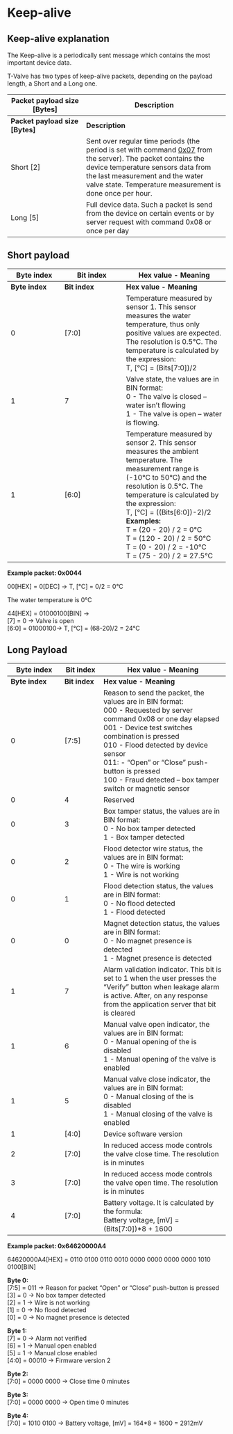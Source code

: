 # Keep-alive

## Keep-alive explanation

The Keep-alive is a periodically sent message which contains the most important device data.

T-Valve has two types of keep-alive packets, depending on the payload length, a Short and a Long one.

<table><thead><tr><th width="158">Packet payload size [Bytes]</th><th>Description</th></tr></thead><tbody><tr><td><strong>Packet payload size [Bytes]</strong></td><td><strong>Description</strong></td></tr><tr><td>Short [2]</td><td>Sent over regular time periods (the period is set with command <a href="keep-alive-period.md">0x07</a> from the server). The packet contains the device temperature sensors data from the last measurement and the water valve state. Temperature measurement is done once per hour.</td></tr><tr><td>Long [5]</td><td>Full device data. Such a packet is send from the device on certain events or by server request with command 0x08 or once per day</td></tr></tbody></table>

## Short payload

<table data-header-hidden><thead><tr><th width="108">Byte index</th><th width="126.00000000000003">Bit index</th><th>Hex value - Meaning</th></tr></thead><tbody><tr><td><strong>Byte index</strong></td><td><strong>Bit index</strong></td><td><strong>Hex value - Meaning</strong></td></tr><tr><td>0</td><td>[7:0]</td><td>Temperature measured by sensor 1. This sensor measures the water temperature, thus only positive values are expected. The resolution is 0.5°C. The temperature is calculated by the expression:<br>T, [°C] = (Bits[7:0])/2</td></tr><tr><td>1</td><td>7</td><td>Valve state, the values are in BIN format:<br>0 - The valve is closed – water isn’t flowing<br>1 - The valve is open – water is flowing.</td></tr><tr><td>1</td><td>[6:0]</td><td>Temperature measured by sensor 2. This sensor measures the ambient temperature. The measurement range is (-10°C to 50°C) and the resolution is 0.5°C. The temperature is calculated by the expression:<br>T, [°C] = ((Bits[6:0])-2)/2<br><strong>Examples:</strong><br>T = (20 - 20) / 2 = 0°C<br>T = (120 - 20) / 2 = 50°C<br>T = (0 - 20) / 2 = -10°C<br>T = (75 - 20) / 2 = 27.5°C</td></tr></tbody></table>

**Example packet: 0x0044**

00\[HEX] = 0\[DEC] -> T, \[°C] = 0/2 = 0°C

The water temperature is 0°C

44\[HEX] = 01000100\[BIN] ->\
\[7] = 0 -> Valve is open\
\[6:0] = 01000100-> T, \[°C] = (68-20)/2 = 24°C

## Long Payload

<table data-header-hidden><thead><tr><th width="108">Byte index</th><th width="74.00000000000003">Bit index</th><th>Hex value - Meaning</th></tr></thead><tbody><tr><td><strong>Byte index</strong></td><td><strong>Bit index</strong></td><td><strong>Hex value - Meaning</strong></td></tr><tr><td>0</td><td>[7:5]</td><td>Reason to send the packet, the values are in BIN format:<br>000 - Requested by server command 0x08 or one day elapsed<br>001 - Device test switches combination is pressed<br>010 - Flood detected by device sensor<br>011: - “Open” or “Close” push-button is pressed<br>100 - Fraud detected – box tamper switch or magnetic sensor</td></tr><tr><td>0</td><td>4</td><td>Reserved</td></tr><tr><td>0</td><td>3</td><td>Box tamper status, the values are in BIN format:<br>0 - No box tamper detected<br>1 - Box tamper detected</td></tr><tr><td>0</td><td>2</td><td>Flood detector wire status, the values are in BIN format:<br>0 - The wire is working<br>1 - Wire is not working</td></tr><tr><td>0</td><td>1</td><td>Flood detection status, the values are in BIN format:<br>0 - No flood detected<br>1 - Flood detected</td></tr><tr><td>0</td><td>0</td><td>Magnet detection status, the values are in BIN format:<br>0 - No magnet presence is detected<br>1 - Magnet presence is detected</td></tr><tr><td>1</td><td>7</td><td>Alarm validation indicator. This bit is set to 1 when the user presses the “Verify” button when leakage alarm is active. After, on any response from the application server that bit is cleared</td></tr><tr><td>1</td><td>6</td><td>Manual valve open indicator, the values are in BIN format:<br>0 - Manual opening of the is disabled<br>1 - Manual opening of the valve is enabled</td></tr><tr><td>1</td><td>5</td><td>Manual valve close indicator, the values are in BIN format:<br>0 - Manual closing of the is disabled<br>1 - Manual closing of the valve is enabled</td></tr><tr><td>1</td><td>[4:0]</td><td>Device software version</td></tr><tr><td>2</td><td>[7:0]</td><td>In reduced access mode controls the valve close time. The resolution is in minutes</td></tr><tr><td>3</td><td>[7:0]</td><td>In reduced access mode controls the valve open time. The resolution is in minutes</td></tr><tr><td>4</td><td>[7:0]</td><td>Battery voltage. It is calculated by the formula:<br>Battery voltage, [mV] = (Bits[7:0])*8 + 1600</td></tr></tbody></table>

**Example packet: 0х64620000A4**

64620000A4\[HEX] = 0110 0100 0110 0010 0000 0000 0000 0000 1010 0100\[BIN]

**Byte 0:**\
\[7:5] = 011 -> Reason for packet “Open” or “Close” push-button is pressed\
\[3] = 0 -> No box tamper detected\
\[2] = 1 -> Wire is not working\
\[1] = 0 -> No flood detected\
\[0] = 0 -> No magnet presence is detected

**Byte 1:**\
\[7] = 0 -> Alarm not verified\
\[6] = 1 -> Manual open enabled\
\[5] = 1 -> Manual close enabled\
\[4:0] = 00010 -> Firmware version 2

**Byte 2:**\
\[7:0] = 0000 0000 -> Close time 0 minutes

**Byte 3:**\
\[7:0] = 0000 0000 -> Open time 0 minutes

**Byte 4:**\
\[7:0] = 1010 0100 -> Battery voltage, \[mV] = 164\*8 + 1600 = 2912mV
